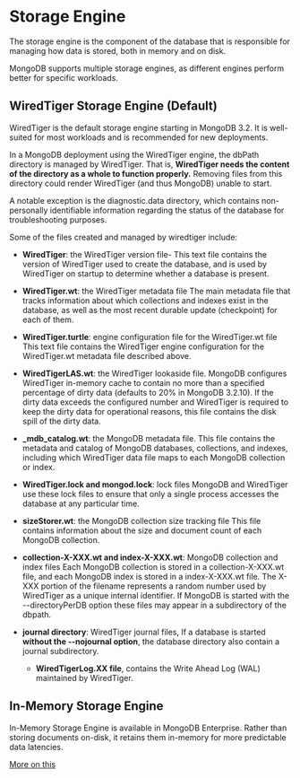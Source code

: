 # Storage Engine

The storage engine is the component of the database that is responsible for managing how data is stored, both in memory and on disk.

MongoDB supports multiple storage engines, as different engines perform better for specific workloads.

## **WiredTiger Storage Engine (Default)**

WiredTiger is the default storage engine starting in MongoDB 3.2. It is well-suited for most workloads and is recommended for new deployments.

In a MongoDB deployment using the WiredTiger engine, the dbPath directory is managed by WiredTiger. That is, **WiredTiger needs the content of the directory as a whole to function properly.** Removing files from this directory could render WiredTiger (and thus MongoDB) unable to start.

A notable exception is the diagnostic.data directory, which contains non-personally identifiable information regarding the status of the database for troubleshooting purposes.

Some of the files created and managed by wiredtiger include:

- **WiredTiger**: the WiredTiger version file-
This text file contains the version of WiredTiger used to create the database, and is used by WiredTiger on startup to determine whether a database is present.

- **WiredTiger.wt**: the WiredTiger metadata file
The main metadata file that tracks information about which collections and indexes exist in the database, as well as the most recent durable update (checkpoint) for each of them.

- **WiredTiger.turtle**: engine configuration file for the WiredTiger.wt file
This text file contains the WiredTiger engine configuration for the WiredTiger.wt metadata file described above.

- **WiredTigerLAS.wt**: the WiredTiger lookaside file. MongoDB configures WiredTiger in-memory cache to contain no more than a specified percentage of dirty data (defaults to 20% in MongoDB 3.2.10). If the dirty data exceeds the configured number and WiredTiger is required to keep the dirty data for operational reasons, this file contains the disk spill of the dirty data.
  
- **_mdb_catalog.wt**: the MongoDB metadata file. This file contains the metadata and catalog of MongoDB databases, collections, and indexes, including which WiredTiger data file maps to each MongoDB collection or index.
  
- **WiredTiger.lock and mongod.lock**: lock files MongoDB and WiredTiger use these lock files to ensure that only a single process accesses the database at any particular time.

- **sizeStorer.wt**: the MongoDB collection size tracking file
This file contains information about the size and document count of each MongoDB collection.

- **collection-X-XXX.wt and index-X-XXX.wt**: MongoDB collection and index files
Each MongoDB collection is stored in a collection-X-XXX.wt file, and each MongoDB index is stored in a index-X-XXX.wt file. The X-XXX portion of the filename represents a random number used by WiredTiger as a unique internal identifier. If MongoDB is started with the --directoryPerDB option these files may appear in a subdirectory of the dbpath.

- **journal directory**: WiredTiger journal files,
  If a database is started **without the --nojournal option**, the database directory also contain a journal subdirectory.
  - **WiredTigerLog.XX file**, contains the Write Ahead Log (WAL) maintained by WiredTiger.

## **In-Memory Storage Engine**
  
  In-Memory Storage Engine is available in MongoDB Enterprise. Rather than storing documents on-disk, it retains them in-memory for more predictable data latencies.

  [More on this](https://docs.mongodb.com/manual/core/journaling/)

